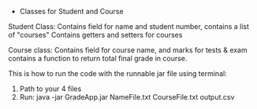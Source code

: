 - Classes for Student and Course

Student Class: 
Contains field for name and student number, contains a list of "courses"
Contains getters and setters for courses

Course class:
Contains field for course name, and marks for tests & exam
contains a function to return total final grade in course. 

This is how to run the code with the runnable jar file using terminal:
1. Path to your 4 files
2. Run: java -jar GradeApp.jar NameFile.txt CourseFile.txt output.csv
